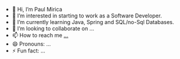 - 👋 Hi, I’m Paul Mirica  
- 👀 I’m interested in starting to work as a Software Developer.
- 🌱 I’m currently learning Java, Spring and SQL/no-Sql Databases.
- 💞️ I’m looking to collaborate on ...
- 📫 How to reach me [...](https://www.linkedin.com/in/paul-mirica-9a9b15110/)
- 😄 Pronouns: ...
- ⚡ Fun fact: ...

<!---
PaulMir17/PaulMir17 is a ✨ special ✨ repository because its `README.md` (this file) appears on your GitHub profile.
You can click the Preview link to take a look at your changes.
--->
